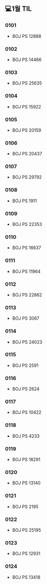 ## 💻1월 TIL

### 0101
* BOJ PS 12888

### 0102
* BOJ PS 14466

### 0103
* BOJ PS 25635

### 0104
* BOJ PS 15922

### 0105
* BOJ PS 20159

### 0106
* BOJ PS 20437

### 0107
* BOJ PS 29792

### 0108
* BOJ PS 1911

### 0109
* BOJ PS 22353

### 0110
* BOJ PS 16637

### 0111
* BOJ PS 11964

### 0112
* BOJ PS 22862

### 0113
* BOJ PS 3067

### 0114
* BOJ PS 24023

### 0115
* BOJ PS 2591

### 0116
* BOJ PS 2624

### 0117
* BOJ PS 10422

### 0118
* BOJ PS 4233

### 0119
* BOJ PS 18291

### 0120
* BOJ PS 13140

### 0121
* BOJ PS 2195

### 0122
* BOJ PS 25195

### 0123
* BOJ PS 12931

### 0124
* BOJ PS 13418